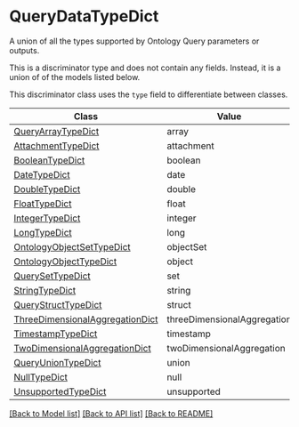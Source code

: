 # QueryDataTypeDict

A union of all the types supported by Ontology Query parameters or outputs.


This is a discriminator type and does not contain any fields. Instead, it is a union
of of the models listed below.

This discriminator class uses the `type` field to differentiate between classes.

| Class | Value
| ------------ | -------------
[QueryArrayTypeDict](QueryArrayTypeDict.md) | array
[AttachmentTypeDict](AttachmentTypeDict.md) | attachment
[BooleanTypeDict](BooleanTypeDict.md) | boolean
[DateTypeDict](DateTypeDict.md) | date
[DoubleTypeDict](DoubleTypeDict.md) | double
[FloatTypeDict](FloatTypeDict.md) | float
[IntegerTypeDict](IntegerTypeDict.md) | integer
[LongTypeDict](LongTypeDict.md) | long
[OntologyObjectSetTypeDict](OntologyObjectSetTypeDict.md) | objectSet
[OntologyObjectTypeDict](OntologyObjectTypeDict.md) | object
[QuerySetTypeDict](QuerySetTypeDict.md) | set
[StringTypeDict](StringTypeDict.md) | string
[QueryStructTypeDict](QueryStructTypeDict.md) | struct
[ThreeDimensionalAggregationDict](ThreeDimensionalAggregationDict.md) | threeDimensionalAggregation
[TimestampTypeDict](TimestampTypeDict.md) | timestamp
[TwoDimensionalAggregationDict](TwoDimensionalAggregationDict.md) | twoDimensionalAggregation
[QueryUnionTypeDict](QueryUnionTypeDict.md) | union
[NullTypeDict](NullTypeDict.md) | null
[UnsupportedTypeDict](UnsupportedTypeDict.md) | unsupported


[[Back to Model list]](../../../README.md#models-v1-link) [[Back to API list]](../../../README.md#apis-v1-link) [[Back to README]](../../../README.md)
